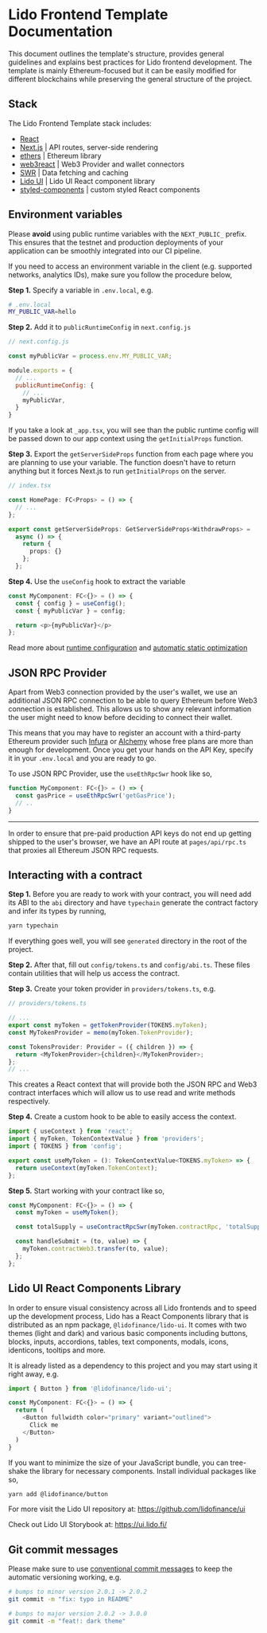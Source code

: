 # Lido Frontend Template Documentation

This document outlines the template's structure, provides general guidelines and explains best practices for Lido frontend development. The template is mainly Ethereum-focused but it can be easily modified for different blockchains while preserving the general structure of the project.

## Stack

The Lido Frontend Template stack includes:
- [React](https://reactjs.org/)
- [Next.js](https://nextjs.org/docs/getting-started) | API routes, server-side rendering
- [ethers](https://docs.ethers.io/v5/) | Ethereum library
- [web3react](https://github.com/NoahZinsmeister/web3-react) | Web3 Provider and wallet connectors
- [SWR](https://swr.vercel.app/) | Data fetching and caching
- [Lido UI](https://github.com/lidofinance/ui) | Lido UI React component library
- [styled-components](https://styled-components.com/docs) | custom styled React components 

## Environment variables

Please **avoid** using public runtime variables with the `NEXT_PUBLIC_` prefix. This ensures that the testnet and production deployments of your application can be smoothly integrated into our CI pipeline. 

If you need to access an environment variable in the client (e.g. supported networks, analytics IDs), make sure you follow the procedure below,

**Step 1.** Specify a variable in `.env.local`, e.g.
```bash
# .env.local
MY_PUBLIC_VAR=hello
```

**Step 2.** Add it to `publicRuntimeConfig` in `next.config.js`
```js
// next.config.js

const myPublicVar = process.env.MY_PUBLIC_VAR;

module.exports = {
  // ...
  publicRuntimeConfig: {
    // ...
    myPublicVar,
  }
}
```

If you take a look at `_app.tsx`, you will see than the public runtime config will be passed down to our app context using the `getInitialProps` function.

**Step 3.** Export the `getServerSideProps` function from each page where you are planning to use your variable. The function doesn't have to return anything but it forces Next.js to run `getInitialProps` on the server.

```ts
// index.tsx

const HomePage: FC<Props> = () => {
  // ...
};

export const getServerSideProps: GetServerSideProps<WithdrawProps> =
  async () => {
    return { 
      props: {}
    };
  };
```

**Step 4.** Use the `useConfig` hook to extract the variable

```ts
const MyComponent: FC<{}> = () => {
  const { config } = useConfig();
  const { myPublicVar } = config;

  return <p>{myPublicVar}</p>
};
```

Read more about [runtime configuration](https://nextjs.org/docs/api-reference/next.config.js/runtime-configuration) and [automatic static optimization](https://nextjs.org/docs/advanced-features/automatic-static-optimization)

## JSON RPC Provider
Apart from Web3 connection provided by the user's wallet, we use an additional JSON RPC connection to be able to query Ethereum before Web3 connection is established. This allows us to show any relevant information the user might need to know before deciding to connect their wallet.

This means that you may have to register an account with a third-party Ethereum provider such [Infura](https://infura.io/) or [Alchemy](https://www.alchemy.com/) whose free plans are more than enough for development. Once you get your hands on the API Key, specify it in your `.env.local` and you are ready to go.

To use JSON RPC Provider, use the `useEthRpcSwr` hook like so,
```ts
function MyComponent: FC<{}> = () => {
  const gasPrice = useEthRpcSwr('getGasPrice');
  // ..
}
```
---
In order to ensure that pre-paid production API keys do not end up getting shipped to the user's browser, we have an API route at `pages/api/rpc.ts` that proxies all Ethereum JSON RPC requests.


## Interacting with a contract

**Step 1.** Before you are ready to work with your contract, you will need add its ABI to the `abi` directory and have `typechain` generate the contract factory and infer its types by running,
```bash
yarn typechain
```
If everything goes well, you will see `generated` directory in the root of the project.

**Step 2.** After that, fill out `config/tokens.ts` and `config/abi.ts`. These files contain utilities that will help us access the contract.

**Step 3.** Create your token provider in `providers/tokens.ts`, e.g.
```ts
// providers/tokens.ts

// ...
export const myToken = getTokenProvider(TOKENS.myToken);
const MyTokenProvider = memo(myToken.TokenProvider);

const TokensProvider: Provider = ({ children }) => {
  return <MyTokenProvider>{children}</MyTokenProvider>;
};
// ...
```
This creates a React context that will provide both the JSON RPC and Web3 contract interfaces which will allow us to use read and write methods respectively.

**Step 4.** Create a custom hook to be able to easily access the context.
```ts
import { useContext } from 'react';
import { myToken, TokenContextValue } from 'providers';
import { TOKENS } from 'config';

export const useMyToken = (): TokenContextValue<TOKENS.myToken> => {
  return useContext(myToken.TokenContext);
};
```

**Step 5.** Start working with your contract like so,
```ts
const MyComponent: FC<{}> = () => {
  const myToken = useMyToken();

  const totalSupply = useContractRpcSwr(myToken.contractRpc, 'totalSupply');

  const handleSubmit = (to, value) => {
    myToken.contractWeb3.transfer(to, value);
  };
};
```

## Lido UI React Components Library
In order to ensure visual consistency across all Lido frontends and to speed up the development process, Lido has a React Components library that is distributed as an npm package, `@lidofinance/lido-ui`. It comes with two themes (light and dark) and various basic components including buttons, blocks, inputs, accordions, tables, text components, modals, icons, identicons, tooltips and more. 

It is already listed as a dependency to this project and you may start using it right away, e.g. 
```ts
import { Button } from '@lidofinance/lido-ui';

const MyComponent: FC<{}> = () => {
  return (
    <Button fullwidth color="primary" variant="outlined">
      Click me
    </Button>
  )
}
```

If you want to minimize the size of your JavaScript bundle, you can tree-shake the library for necessary components. Install individual packages like so,
```bash
yarn add @lidofinance/button
```

For more visit the Lido UI repository at: https://github.com/lidofinance/ui

Check out Lido UI Storybook at: https://ui.lido.fi/

## Git commit messages
Please make sure to use [conventional commit messages](https://www.conventionalcommits.org/en/v1.0.0/) to keep the automatic versioning working, e.g.
```bash
# bumps to minor version 2.0.1 -> 2.0.2
git commit -m "fix: typo in README"

# bumps to major version 2.0.2 -> 3.0.0
git commit -m "feat!: dark theme"
```